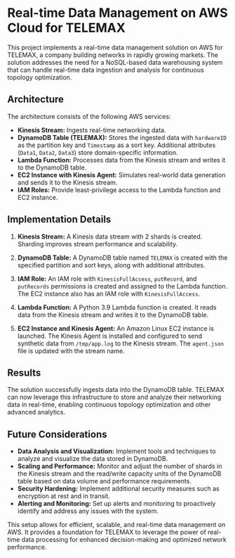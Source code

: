 # Real-time Data Management on AWS Cloud for TELEMAX

This project implements a real-time data management solution on AWS for TELEMAX, a company building networks in rapidly growing markets. The solution addresses the need for a NoSQL-based data warehousing system that can handle real-time data ingestion and analysis for continuous topology optimization.

## Architecture

The architecture consists of the following AWS services:

* **Kinesis Stream:** Ingests real-time networking data.
* **DynamoDB Table (TELEMAX):** Stores the ingested data with `hardwareID` as the partition key and `Timestamp` as a sort key. Additional attributes (`Data1`, `Data2`, `Data3`) store domain-specific information.
* **Lambda Function:** Processes data from the Kinesis stream and writes it to the DynamoDB table.
* **EC2 Instance with Kinesis Agent:**  Simulates real-world data generation and sends it to the Kinesis stream.
* **IAM Roles:**  Provide least-privilege access to the Lambda function and EC2 instance.


## Implementation Details

1. **Kinesis Stream:** A Kinesis data stream with 2 shards is created. Sharding improves stream performance and scalability.

2. **DynamoDB Table:** A DynamoDB table named `TELEMAX` is created with the specified partition and sort keys, along with additional attributes.

3. **IAM Role:** An IAM role with `KinesisFullAccess`, `putRecord`, and `putRecords` permissions is created and assigned to the Lambda function.  The EC2 instance also has an IAM role with `KinesisFullAccess`.

4. **Lambda Function:** A Python 3.9 Lambda function is created. It reads data from the Kinesis stream and writes it to the DynamoDB table.

5. **EC2 Instance and Kinesis Agent:** An Amazon Linux EC2 instance is launched. The Kinesis Agent is installed and configured to send synthetic data from `/tmp/app.log` to the Kinesis stream.  The `agent.json` file is updated with the stream name.

## Results

The solution successfully ingests data into the DynamoDB table. TELEMAX can now leverage this infrastructure to store and analyze their networking data in real-time, enabling continuous topology optimization and other advanced analytics.

## Future Considerations

* **Data Analysis and Visualization:** Implement tools and techniques to analyze and visualize the data stored in DynamoDB.
* **Scaling and Performance:** Monitor and adjust the number of shards in the Kinesis stream and the read/write capacity units of the DynamoDB table based on data volume and performance requirements.
* **Security Hardening:** Implement additional security measures such as encryption at rest and in transit.
* **Alerting and Monitoring:** Set up alerts and monitoring to proactively identify and address any issues with the system.


This setup allows for efficient, scalable, and real-time data management on AWS. It provides a foundation for TELEMAX to leverage the power of real-time data processing for enhanced decision-making and optimized network performance.
